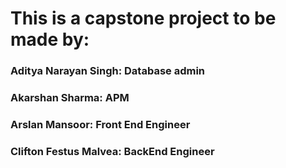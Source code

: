 # This is a capstone project to be made by:

### Aditya Narayan Singh: Database admin
### Akarshan Sharma: APM
### Arslan Mansoor: Front End Engineer
### Clifton Festus Malvea: BackEnd Engineer



<br>


